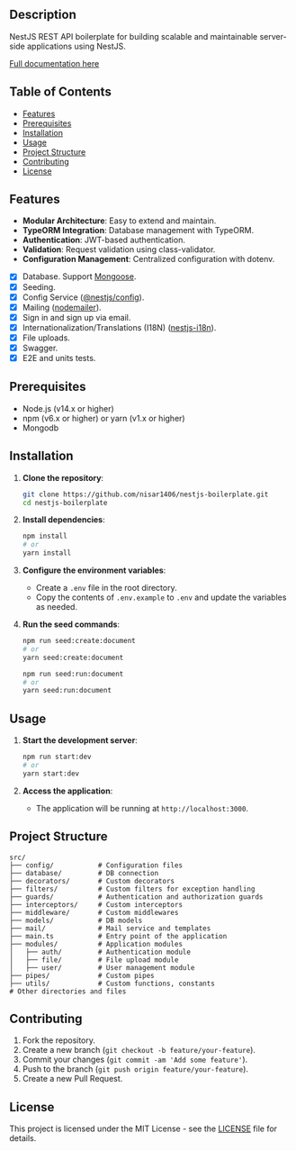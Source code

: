 ## Description <!-- omit in toc -->

NestJS REST API boilerplate for building scalable and maintainable server-side applications using NestJS.

[Full documentation here](/docs/readme.md)

## Table of Contents <!-- omit in toc -->

- [Features](#features)
- [Prerequisites](#prerequisites)
- [Installation](#installation)
- [Usage](#usage)
- [Project Structure](#project-structure)
- [Contributing](#contributing)
- [License](#license)

## Features

- **Modular Architecture**: Easy to extend and maintain.
- **TypeORM Integration**: Database management with TypeORM.
- **Authentication**: JWT-based authentication.
- **Validation**: Request validation using class-validator.
- **Configuration Management**: Centralized configuration with dotenv.
- [x] Database. Support [Mongoose](https://www.npmjs.com/package/mongoose).
- [x] Seeding.
- [x] Config Service ([@nestjs/config](https://www.npmjs.com/package/@nestjs/config)).
- [x] Mailing ([nodemailer](https://www.npmjs.com/package/nodemailer)).
- [x] Sign in and sign up via email.
- [x] Internationalization/Translations (I18N) ([nestjs-i18n](https://www.npmjs.com/package/nestjs-i18n)).
- [x] File uploads.
- [x] Swagger.
- [x] E2E and units tests.

## Prerequisites

- Node.js (v14.x or higher)
- npm (v6.x or higher) or yarn (v1.x or higher)
- Mongodb

## Installation

1. **Clone the repository**:
    ```sh
    git clone https://github.com/nisar1406/nestjs-boilerplate.git
    cd nestjs-boilerplate
    ```

2. **Install dependencies**:
    ```sh
    npm install
    # or
    yarn install
    ```

3. **Configure the environment variables**:
    - Create a `.env` file in the root directory.
    - Copy the contents of `.env.example` to `.env` and update the variables as needed.

4. **Run the seed commands**:
    ```sh
    npm run seed:create:document
    # or
    yarn seed:create:document
    ```

    ```sh
    npm run seed:run:document
    # or
    yarn seed:run:document
    ```

## Usage

1. **Start the development server**:
    ```sh
    npm run start:dev
    # or
    yarn start:dev
    ```

2. **Access the application**:
    - The application will be running at `http://localhost:3000`.

## Project Structure

```plaintext
src/
├── config/           # Configuration files
├── database/         # DB connection
├── decorators/       # Custom decorators
├── filters/          # Custom filters for exception handling
├── guards/           # Authentication and authorization guards
├── interceptors/     # Custom interceptors
├── middleware/       # Custom middlewares
├── models/           # DB models
├── mail/             # Mail service and templates
├── main.ts           # Entry point of the application
├── modules/          # Application modules
│   ├── auth/         # Authentication module
│   ├── file/         # File upload module
│   ├── user/         # User management module
├── pipes/            # Custom pipes
├── utils/            # Custom functions, constants
# Other directories and files
```

## Contributing

1. Fork the repository.
2. Create a new branch (`git checkout -b feature/your-feature`).
3. Commit your changes (`git commit -am 'Add some feature'`).
4. Push to the branch (`git push origin feature/your-feature`).
5. Create a new Pull Request.

## License

This project is licensed under the MIT License - see the [LICENSE](LICENSE) file for details.
